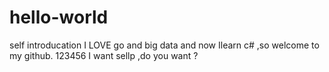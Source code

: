 # hello-world
self introducation
I LOVE go and big data and now Ilearn c# ,so welcome to my github.
123456  I want  sellp ,do you want ? 
